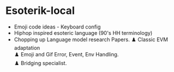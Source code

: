 # Esoterik-local
- Emoji code ideas - Keyboard config
- Hiphop inspired esoteric language (90's HH terminology)
- Chopping up Language model research Papers. 
♟️ Classic EVM adaptation     
♟️ Emoji and Gif Error, Event, Env Handling.     
♟️ Bridging specialist.
